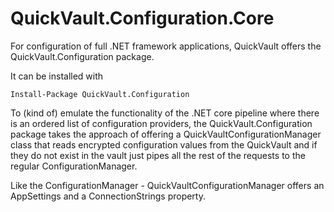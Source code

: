 ﻿# QuickVault.Configuration.Core

For configuration of full .NET framework applications, QuickVault offers the QuickVault.Configuration package.

It can be installed with 

```
Install-Package QuickVault.Configuration
```

To (kind of) emulate the functionality of the .NET core pipeline where there is an ordered list of configuration
providers, the QuickVault.Configuration package takes the approach of offering a QuickVaultConfigurationManager 
class that reads encrypted configuration values from the QuickVault and if they do not exist in the vault
just pipes all the rest of the requests to the regular ConfigurationManager. 

Like the ConfigurationManager - QuickVaultConfigurationManager offers an AppSettings and a ConnectionStrings property.